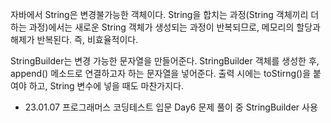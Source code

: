 자바에서 String은 변경불가능한 객체이다.
String을 합치는 과정(String 객체끼리 더하는 과정)에서는 새로운 String 객체가 생성되는 과정이 반복되므로, 메모리의 할당과 해제가 반복된다.
즉, 비효율적이다.

StringBuilder는 변경 가능한 문자열을 만들어준다.
StringBuilder 객체를 생성한 후, append() 메소드로 연결하고자 하는 문자열을 넣어준다.
출력 시에는 toStirng()을 붙여야 하고, String 변수에 넣을 때도 마찬가지다.

- 23.01.07 프로그래머스 코딩테스트 입문 Day6 문제 풀이 중 StringBuilder 사용
